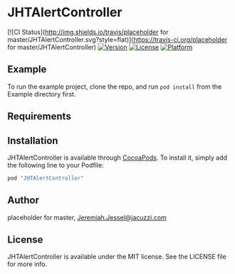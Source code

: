 # JHTAlertController

[![CI Status](http://img.shields.io/travis/placeholder for master/JHTAlertController.svg?style=flat)](https://travis-ci.org/placeholder for master/JHTAlertController)
[![Version](https://img.shields.io/cocoapods/v/JHTAlertController.svg?style=flat)](http://cocoapods.org/pods/JHTAlertController)
[![License](https://img.shields.io/cocoapods/l/JHTAlertController.svg?style=flat)](http://cocoapods.org/pods/JHTAlertController)
[![Platform](https://img.shields.io/cocoapods/p/JHTAlertController.svg?style=flat)](http://cocoapods.org/pods/JHTAlertController)

## Example

To run the example project, clone the repo, and run `pod install` from the Example directory first.

## Requirements

## Installation

JHTAlertController is available through [CocoaPods](http://cocoapods.org). To install
it, simply add the following line to your Podfile:

```ruby
pod "JHTAlertController"
```

## Author

placeholder for master, Jeremiah.Jessel@jacuzzi.com

## License

JHTAlertController is available under the MIT license. See the LICENSE file for more info.
